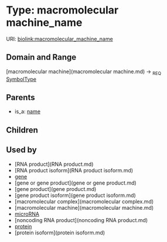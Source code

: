 
# Type: macromolecular machine_name




URI: [biolink:macromolecular_machine_name](https://w3id.org/biolink/vocab/macromolecular_machine_name)


## Domain and Range

[macromolecular machine](macromolecular machine.md) ->  <sub>REQ</sub> [SymbolType](type/SymbolType.md)

## Parents

 *  is_a: [name](name.md)

## Children


## Used by

 * [RNA product](RNA product.md)
 * [RNA product isoform](RNA product isoform.md)
 * [gene](gene.md)
 * [gene or gene product](gene or gene product.md)
 * [gene product](gene product.md)
 * [gene product isoform](gene product isoform.md)
 * [macromolecular complex](macromolecular complex.md)
 * [macromolecular machine](macromolecular machine.md)
 * [microRNA](microRNA.md)
 * [noncoding RNA product](noncoding RNA product.md)
 * [protein](protein.md)
 * [protein isoform](protein isoform.md)
